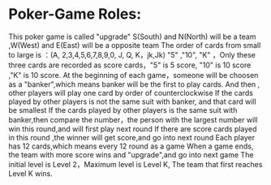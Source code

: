 # Poker-Game Roles:
This poker game is called "upgrade"
S(South) and N(North) will be a team ,W(West) and E(East) will be a opposite team
The order of cards from small to large is ：(A, 2,3,4,5,6,7,8,9,0, J, Q, K，jk,Jk) 
"5" ,"10", "K" ，Only these three cards are recorded as score cards，"5" is 5 score, "10" is 10 score ,"K" is 10 score.
At the beginning of each game，someone will be choosen as a "banker",which means banker will be the first to play cards.
And then , other players will play one card by order of counterclockwise
If the cards played by other players is not the same suit with banker, and that card will be smallest
If the cards played by other players is  the same suit with banker,then compare the number，the person with the largest number will win this round,and will first play next round
If there are score cards played in this round  ,the winner will get score,and go into next round
Each player has 12 cards,which means every 12 round as a game
When a game ends, the team with more score wins and "upgrade",and go into next game
The initial level is Level 2，Maximum level is Level K, The team that first reaches Level K  wins.
